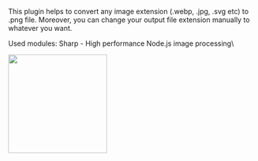 This plugin helps to convert any image extension (.webp, .jpg, .svg etc) to .png file.
Moreover, you can change your output file extension manually to whatever you want.

Used modules:
Sharp - High performance Node.js image processing\

<img width="200" height="auto" src="https://cdn.jsdelivr.net/gh/lovell/sharp@master/docs/image/sharp-logo.svg">
